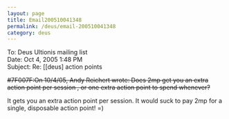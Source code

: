 ```yaml
---
layout: page
title: Email200510041348
permalink: /deus/email-200510041348
category: deus
---
```

To: Deus Ultionis mailing list
<br>Date: Oct 4, 2005 1:48 PM
<br>Subject: Re: [[deus] action points

~~#7F007F:On 10/4/05, Andy Reichert wrote:
Does 2mp get you an extra action point per session , or one extra action point
to spend whenever?~~

It gets you an extra action point per session. It would suck to pay 2mp for a single, disposable action point! =)
